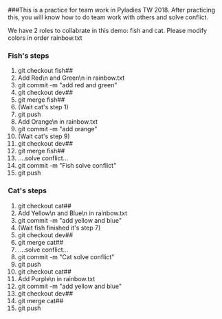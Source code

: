 ###This is a practice for team work in Pyladies TW 2018.
After practicing this, you will know how to do team work with others and solve conflict.

We have 2 roles to collabrate in this demo: fish and cat. Please modify colors in order rainbow.txt 
### Fish's steps
1. git checkout fish##
2. Add Red\n and Green\n in rainbow.txt
3. git commit -m "add red and green"
4. git checkout dev##
5. git merge fish##
6. (Wait cat's step 1)
6. git push
6. Add Orange\n in rainbow.txt
7. git commit -m "add orange"
8. (Wait cat's step 9)
9. git checkout dev##
10. git merge fish##
11. ....solve conflict...
12. git commit -m "Fish solve conflict"
13. git push

### Cat's steps
1. git checkout cat##
2. Add Yellow\n and Blue\n in rainbow.txt
3. git commit -m "add yellow and blue"
4. (Wait fish finished it's step 7)
5. git checkout dev##
6. git merge cat##
7. ....solve conflict...
8. git commit -m "Cat solve conflict"
9. git push
9. git checkout cat##
10. Add Purple\n in rainbow.txt
11. git commit -m "add yellow and blue"
12. git checkout dev##
13. git merge cat##
14. git push
